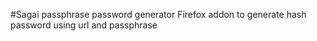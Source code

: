 #Sagai passphrase password generator
Firefox addon to generate hash password using url and passphrase
